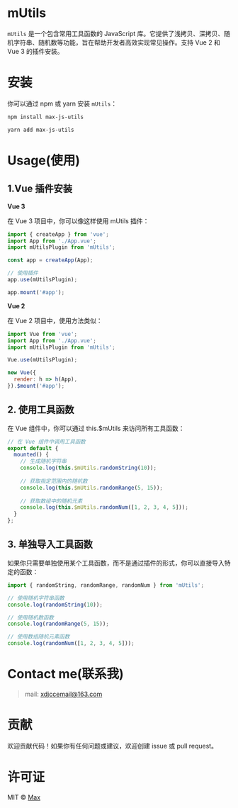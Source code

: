 # mUtils

`mUtils` 是一个包含常用工具函数的 JavaScript 库。它提供了浅拷贝、深拷贝、随机字符串、随机数等功能，旨在帮助开发者高效实现常见操作。支持 Vue 2 和 Vue 3
的插件安装。

# 安装

你可以通过 npm 或 yarn 安装 `mUtils`：

```bash
npm install max-js-utils
```
```bash
yarn add max-js-utils
```

# Usage(使用)

## 1.Vue 插件安装

**Vue 3**

在 Vue 3 项目中，你可以像这样使用 mUtils 插件：

```javascript
import { createApp } from 'vue';
import App from './App.vue';
import mUtilsPlugin from 'mUtils';

const app = createApp(App);

// 使用插件
app.use(mUtilsPlugin);

app.mount('#app');
```

**Vue 2**

在 Vue 2 项目中，使用方法类似：

```javascript
import Vue from 'vue';
import App from './App.vue';
import mUtilsPlugin from 'mUtils';

Vue.use(mUtilsPlugin);

new Vue({
  render: h => h(App),
}).$mount('#app');

```

## 2. 使用工具函数

在 Vue 组件中，你可以通过 this.$mUtils 来访问所有工具函数：

```javascript
// 在 Vue 组件中调用工具函数
export default {
  mounted() {
    // 生成随机字符串
    console.log(this.$mUtils.randomString(10));
    
    // 获取指定范围内的随机数
    console.log(this.$mUtils.randomRange(5, 15));
    
    // 获取数组中的随机元素
    console.log(this.$mUtils.randomNum([1, 2, 3, 4, 5]));
  }
};

```

## 3. 单独导入工具函数

如果你只需要单独使用某个工具函数，而不是通过插件的形式，你可以直接导入特定的函数：

```javascript
import { randomString, randomRange, randomNum } from 'mUtils';

// 使用随机字符串函数
console.log(randomString(10));

// 使用随机数函数
console.log(randomRange(5, 15));

// 使用数组随机元素函数
console.log(randomNum([1, 2, 3, 4, 5]));
```


# Contact me(联系我)

> mail: xdjccemail@163.com

# 贡献

欢迎贡献代码！如果你有任何问题或建议，欢迎创建 issue 或 pull request。

# 许可证

MIT © [Max](https://github.com/XDJcc)


